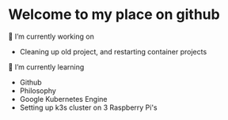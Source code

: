 # Welcome to my place on github

🔭 I’m currently working on 

* Cleaning up old project, and restarting container projects

🌱 I’m currently learning

* Github
* Philosophy
* Google Kubernetes Engine
* Setting up k3s cluster on 3 Raspberry Pi's

<!--
**UlrichNilsson/UlrichNilsson** is a ✨ _special_ ✨ repository because its `README.md` (this file) appears on your GitHub profile.

Here are some ideas to get you started:

- 🔭 I’m currently working on ...
- 🌱 I’m currently learning ...
- 👯 I’m looking to collaborate on ...
- 🤔 I’m looking for help with ...
- 💬 Ask me about ...
- 📫 How to reach me: ...
- 😄 Pronouns: ...
- ⚡ Fun fact: ...
-->
